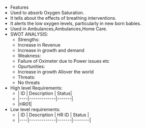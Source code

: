 * Features
 *  Used to absorb Oxygen Saturation.
 * It tells about the effects of breathing interventions.
 * It alerts the low oxygen levels, particularly in new born babies.
 * Used in Ambulances,Ambulances,Home Care.
* SWOT ANALYSIS:
   * Strengths:
    * Increase in Revenue
    * Increase in growth and demand
   * Weakness:
    * Failure of Oximeter due to Power issues etc
   * Opurtunities:
    * Increase in growth Allover the world
   * Threats:
    * No threats
* High level Requirements:
  * | ID | Description | Status|
  * |----|-------------|-------|
  * |HR01|
* Low level requirements:
  * | ID | Description | HR ID | Status |
  * |----|-------------|-------|--------|
